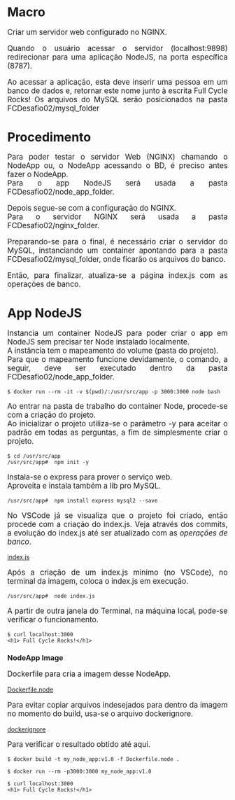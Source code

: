 <h1>Macro</h1>
    <p style="text-align: justify; font-size: 1.2em;">
        Criar um servidor web configurado no NGINX.
    </p>
    <p style="text-align: justify; font-size: 1.2em;">
        Quando o usuário acessar o servidor (localhost:9898) redirecionar para uma aplicação NodeJS, 
        na porta específica (8787).
    </p>
    <p style="text-align: justify; font-size: 1.2em;">
        Ao acessar a aplicação, esta deve inserir uma pessoa em um banco de dados e, 
        retornar este nome junto à escrita Full Cycle Rocks! 
        Os arquivos do MySQL serão posicionados na pasta FCDesafio02/mysql_folder
    </p>


<h1>Procedimento</h1>
<p style="text-align: justify; font-size: 1.2em;">
    Para poder testar o servidor Web (NGINX) chamando o NodeApp ou, o NodeApp acessando o BD,
    é preciso antes fazer o NodeApp.
    </br>
    Para o app NodeJS será usada a pasta FCDesafio02/node_app_folder.
</p>
<p style="text-align: justify; font-size: 1.2em;">
    Depois segue-se com a configuração do NGINX.
    </br>
    Para o servidor NGINX será usada a pasta FCDesafio02/nginx_folder.
</p>
<p style="text-align: justify; font-size: 1.2em;">
    Preparando-se para o final, é necessário criar o servidor do MySQL, 
    instanciando um container apontando para a pasta FCDesafio02/mysql_folder, onde ficarão os arquivos do banco.
</p>
<p style="text-align: justify; font-size: 1.2em;">
    Então, para finalizar, atualiza-se a página index.js com as operações de banco.
</p>

<h1>App NodeJS</h1>
<p style="text-align: justify; font-size: 1.2em;">
    Instancia um container NodeJS para poder criar o app em NodeJS sem precisar ter Node instalado localmente.
    </br>
    A instância tem o mapeamento do volume (pasta do projeto). 
    </br>
    Para que o mapeamento funcione devidamente, o comando, a seguir, deve ser executado dentro da pasta FCDesafio02/node_app_folder.
</p>

```code
$ docker run --rm -it -v $(pwd)/:/usr/src/app -p 3000:3000 node bash
```
<p style="text-align: justify; font-size: 1.2em;">
    Ao entrar na pasta de trabalho do container Node, procede-se com a criação do projeto.
    </br>
    Ao inicializar o projeto utiliza-se o parâmetro -y para aceitar o padrão em todas as perguntas, a fim de simplesmente criar o projeto.
</p>

```code
$ cd /usr/src/app
/usr/src/app#  npm init -y
```
<p style="text-align: justify; font-size: 1.2em;">
Instala-se o express para prover o serviço web.
</br>
Aproveita e instala também a lib pro MySQL.</p>

```code
/usr/src/app#  npm install express mysql2 --save
```
<p style="text-align: justify; font-size: 1.2em;">
    No VSCode já se visualiza que o projeto foi criado, então procede com a criação do index.js. Veja através dos commits, a evolução do index.js até ser atualizado com as <i>operações de banco</i>.
</p>

[index.js](../node_app_folder/index.js)

<p style="text-align: justify; font-size: 1.2em;">
    Após a criação de um index.js minimo (no VSCode), no terminal da imagem, coloca o index.js em execução.
</p>

```code
/usr/src/app#  node index.js
```

<p style="text-align: justify; font-size: 1.2em;">
    A partir de outra janela do Terminal, na máquina local, pode-se verificar o funcionamento.
</p>

```code
$ curl localhost:3000
<h1> Full Cycle Rocks!</h1>
```

<h3>NodeApp Image</h3>
<p style="text-align: justify; font-size: 1.2em;">
    Dockerfile para cria a imagem desse NodeApp.
</p>

[Dockerfile.node](../node_app_folder/Dockerfile.node)

<p style="text-align: justify; font-size: 1.2em;">
Para evitar copiar arquivos indesejados para dentro da imagem no momento do build, usa-se o arquivo dockerignore.</p>

[dockerignore](../node_app_folder/.dockerignore)


<p style="text-align: justify; font-size: 1.2em;">
Para verificar o resultado obtido até aqui.</p>

```code
$ docker build -t my_node_app:v1.0 -f Dockerfile.node .

$ docker run --rm -p3000:3000 my_node_app:v1.0

$ curl localhost:3000
<h1> Full Cycle Rocks!</h1>
```
